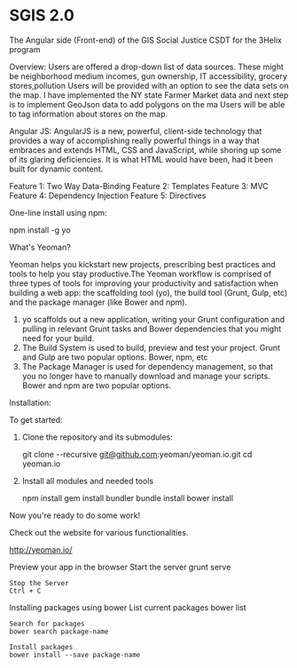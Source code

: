 SGIS 2.0
===============================
The Angular side (Front-end) of the GIS Social Justice CSDT for the 3Helix program 

Overview:
Users are offered a drop-down list of data sources. These might be neighborhood medium incomes, gun ownership, IT accessibility, grocery stores,pollution  Users will be provided with an option to see the data sets on the map. I have implemented the NY state Farmer Market data and next step is to implement GeoJson data to add polygons on the ma
Users will be able to tag information about stores on the map.

Angular JS:
	AngularJS is a new, powerful, client-side technology that provides a way of accomplishing really powerful things in a way that embraces and extends HTML, CSS and JavaScript, while shoring up some of its glaring deficiencies. It is what HTML would have been, had it been built for dynamic content.

Feature 1: Two Way Data-Binding
Feature 2: Templates
Feature 3: MVC
Feature 4: Dependency Injection
Feature 5: Directives


One-line install using npm:

npm install -g yo

What's Yeoman?

Yeoman helps you kickstart new projects, prescribing best practices and tools to help you stay productive.The Yeoman workflow is comprised of three types of tools for improving your productivity and satisfaction when building a web app: the scaffolding tool (yo), the build tool (Grunt, Gulp, etc) and the package manager (like Bower and npm).

1) yo scaffolds out a new application, writing your Grunt configuration and pulling in relevant Grunt tasks and Bower dependencies that you might need for your build.
2) The Build System is used to build, preview and test your project. Grunt and Gulp are two popular options.
    Bower, npm, etc
3) The Package Manager is used for dependency management, so that you no longer have to manually download and manage your scripts. Bower and npm are two popular options.

Installation:

To get started:

1. Clone the repository and its submodules:

	git clone --recursive git@github.com:yeoman/yeoman.io.git
		cd yeoman.io

2. Install all modules and needed tools

	npm install
	gem install bundler
	bundle install
	bower install

Now you're ready to do some work!	

Check out the website for various functionalities.

http://yeoman.io/

Preview your app in the browser
	Start the server
	grunt serve

	Stop the Server
	Ctrl + C
Installing packages using bower
	List current packages
	bower list
	
	Search for packages
	bower search package-name
	
	Install packages
	bower install --save package-name		


